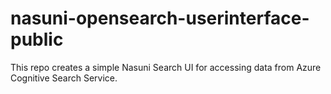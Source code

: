 # nasuni-opensearch-userinterface-public
This repo creates a simple Nasuni Search UI for accessing data from Azure Cognitive Search Service. 
